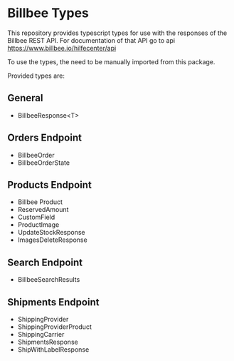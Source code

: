# Billbee Types

This repository provides typescript types for use with the responses of the Billbee REST API.
For documentation of that API go to api https://www.billbee.io/hilfecenter/api

To use the types, the need to be manually imported from this package.

Provided types are:

## General

- BillbeeResponse\<T>

## Orders Endpoint

- BillbeeOrder
- BillbeeOrderState

## Products Endpoint

- Billbee Product
- ReservedAmount
- CustomField
- ProductImage
- UpdateStockResponse
- ImagesDeleteResponse

## Search Endpoint

- BillbeeSearchResults

## Shipments Endpoint

- ShippingProvider
- ShippingProviderProduct
- ShippingCarrier
- ShipmentsResponse
- ShipWithLabelResponse
